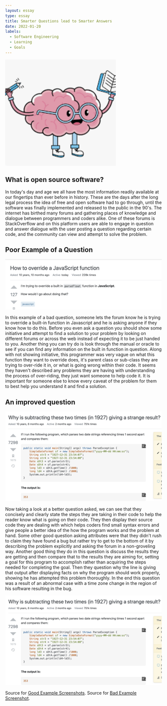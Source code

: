 ```yaml
---
layout: essay
type: essay
title: Smarter Questions lead to Smarter Answers
date: 2022-01-20
labels:
  - Software Engineering
  - Learning
  - Goals
---
```


<img class="ui medium left floated image" src="/images/brain.png">

<h2> What is open source software? </h2>

   In today's day and age we all have the most information readily available at our fingertips than ever before in history. These are the days after the long legal process the idea of free and open software had to go through, until the software was finally implemented and released to the public in the 90's. The internet has birthed many forums and gathering places of knowledge and dialogue between programmers and coders alike. One of these forums is StackOverflow and on this platform users are able to engage in question and answer dialogue with the user posting a question regarding certain code, and the community can view and attempt to solve the problem.
  

<h2> Poor Example of a Question </h2> 
<img class="ui large centered image" src="../images/bad1.png">

  In this example of a bad question, someone lets the forum know he is trying to override a built-in function in Javascript and he is asking anyone if they know how to do this. Before you even ask a question you should show some initiative and attempt to find a solution to your problem by looking on different forums or across the web instead of expecting it to be just handed to you. Another thing you can try do is look through the manual or oracle to see if you can find any information on the built in function in question.
  Along with not showing initiative, this programmer was very vague on what this function they want to override does, it's parent class or sub-class they are trying to over-ride it in, or what is going wrong within their code. It seems they haven't described any problems they are having with understanding the process of over-riding, they just want someone to help code it. It is important for someone else to know every caveat of the problem for them to best help you understand it and find a solution.

<h2> An improved question </h2>
<img class="ui large centered image" src="../images/good1.png">

  Now taking a look at a better question asked, we can see that they concisely and clearly state the steps they are taking in their code to help the reader know what is going on their code. They then display their source code they are dealing with which helps coders find small syntax errors and give people a better idea of the how the program works and the problem at hand. Some other good question asking attributes were that they didn't rush to claim they have found a bug but rather try to get to the bottom of it by describing the problem explicitly and asking the forum in a non-groveling way.
  Another good thing they do in this question is discuss the results they are getting and then compare that to the results they are aiming for, setting a goal for this program to accomplish rather than acquiring the steps needed for completing the goal. Then they question why the line is giving that output after displaying facts on why the program should work properly, showing he has attempted this problem thoroughly. In the end this question was a result of an abnormal case with a time zone change in the region of his software resulting in the bug.

<img class="ui large centered image" src="../images/good1.png">



Source for [Good Example Screenshots]("https://stackoverflow.com/questions/6841333/why-is-subtracting-these-two-times-in-1927-giving-a-strange-result").
Source for [Bad Example Screenshot]("https://stackoverflow.com/questions/5409428/how-to-override-a-javascript-function").
